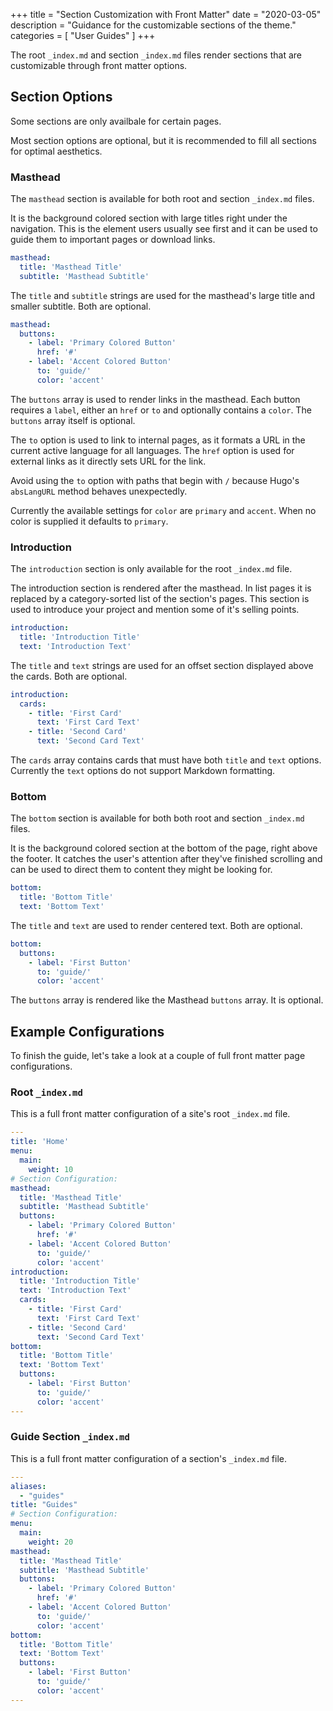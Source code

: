 +++
title = "Section Customization with Front Matter"
date = "2020-03-05"
description = "Guidance for the customizable sections of the theme."
categories = [
    "User Guides"
]
+++

The root `_index.md` and section `_index.md` files render sections that are
customizable through front matter options.

## Section Options

Some sections are only availbale for certain pages.

Most section options are optional, but it is recommended to fill all sections for
optimal aesthetics.

### Masthead

The `masthead` section is available for both root and section `_index.md` files.

It is the background colored section with large titles right under the navigation.
This is the element users usually see first and it can be used to guide them to
important pages or download links.

```yaml
masthead:
  title: 'Masthead Title'
  subtitle: 'Masthead Subtitle'
```

The `title` and `subtitle` strings are used for the masthead's large title and
smaller subtitle. Both are optional.

```yaml
masthead:
  buttons:
    - label: 'Primary Colored Button'
      href: '#'
    - label: 'Accent Colored Button'
      to: 'guide/'
      color: 'accent'
```

The `buttons` array is used to render links in the masthead. Each button requires
a `label`, either an `href` or `to` and optionally contains a `color`.
The `buttons` array itself is optional.

The `to` option is used to link to internal pages, as it formats a URL in the
current active language for all languages. The `href` option is used for external
links as it directly sets URL for the link.

Avoid using the `to` option with paths that begin with `/` because Hugo's
`absLangURL` method behaves unexpectedly.

Currently the available settings for `color` are `primary` and `accent`. When no
color is supplied it defaults to `primary`.

### Introduction

The `introduction` section is only available for the root `_index.md` file.

The introduction section is rendered after the masthead. In list pages it is replaced by a category-sorted list of the section's pages.
This section is used to introduce your project and mention some of it's selling
points.

```yaml
introduction:
  title: 'Introduction Title'
  text: 'Introduction Text'
```

The `title` and `text` strings are used for an offset section displayed above
the cards. Both are optional.

```yaml
introduction:
  cards:
    - title: 'First Card'
      text: 'First Card Text'
    - title: 'Second Card'
      text: 'Second Card Text'
```

The `cards` array contains cards that must have both `title` and `text` options.
Currently the `text` options do not support Markdown formatting.

### Bottom

The `bottom` section is available for both both root and section `_index.md` files.

It is the background colored section at the bottom of the page, right above the
footer. It catches the user's attention after they've finished scrolling and can
be used to direct them to content they might be looking for.

```yaml
bottom:
  title: 'Bottom Title'
  text: 'Bottom Text'
```

The `title` and `text` are used to render centered text. Both are optional.

```yaml
bottom:
  buttons:
    - label: 'First Button'
      to: 'guide/'
      color: 'accent'
```

The `buttons` array is rendered like the Masthead `buttons` array. It is
optional.

## Example Configurations

To finish the guide, let's take a look at a couple of full front matter page
configurations.

### Root `_index.md`

This is a full front matter configuration of a site's root `_index.md` file.

```yaml
---
title: 'Home'
menu:
  main:
    weight: 10
# Section Configuration:
masthead:
  title: 'Masthead Title'
  subtitle: 'Masthead Subtitle'
  buttons:
    - label: 'Primary Colored Button'
      href: '#'
    - label: 'Accent Colored Button'
      to: 'guide/'
      color: 'accent'
introduction:
  title: 'Introduction Title'
  text: 'Introduction Text'
  cards:
    - title: 'First Card'
      text: 'First Card Text'
    - title: 'Second Card'
      text: 'Second Card Text'
bottom:
  title: 'Bottom Title'
  text: 'Bottom Text'
  buttons:
    - label: 'First Button'
      to: 'guide/'
      color: 'accent'
---
```

### Guide Section `_index.md` 

This is a full front matter configuration of a section's `_index.md` file.

```yaml
---
aliases:
  - "guides"
title: "Guides"
# Section Configuration:
menu:
  main:
    weight: 20
masthead:
  title: 'Masthead Title'
  subtitle: 'Masthead Subtitle'
  buttons:
    - label: 'Primary Colored Button'
      href: '#'
    - label: 'Accent Colored Button'
      to: 'guide/'
      color: 'accent'
bottom:
  title: 'Bottom Title'
  text: 'Bottom Text'
  buttons:
    - label: 'First Button'
      to: 'guide/'
      color: 'accent'
---
```
